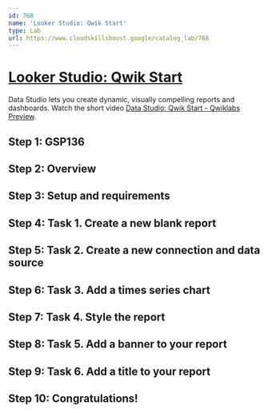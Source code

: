 ```yaml
---
id: 768
name: 'Looker Studio: Qwik Start'
type: Lab
url: https://www.cloudskillsboost.google/catalog_lab/768
---
```


# [Looker Studio: Qwik Start](https://www.cloudskillsboost.google/catalog_lab/768)

Data Studio lets you create dynamic, visually compelling reports and dashboards. Watch the short video <A HREF="https://youtu.be/eSY6daAlk5k">Data Studio: Qwik Start - Qwiklabs Preview</A>.

## Step 1: GSP136

## Step 2: Overview

## Step 3: Setup and requirements

## Step 4: Task 1. Create a new blank report

## Step 5: Task 2. Create a new connection and data source

## Step 6: Task 3. Add a times series chart

## Step 7: Task 4. Style the report

## Step 8: Task 5. Add a banner to your report

## Step 9: Task 6. Add a title to your report

## Step 10: Congratulations!
